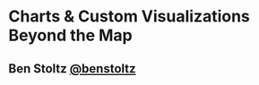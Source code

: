 <!-- .slide: data-background="img/bg-1.png" -->
# Charts &amp; Custom Visualizations Beyond the Map

## Ben Stoltz [@benstoltz](https://github.com/benstoltz)

